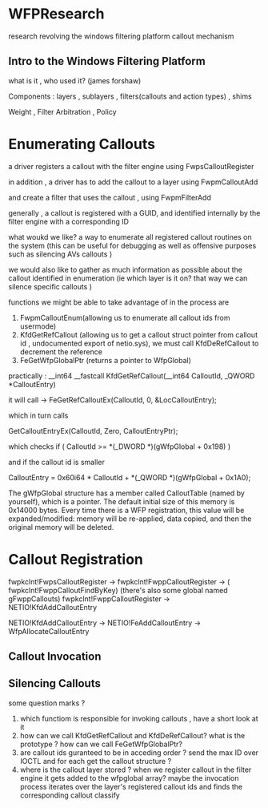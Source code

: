 # WFPResearch
research revolving the windows filtering platform callout mechanism 



## Intro to the Windows Filtering Platform

what is it , who used it? (james forshaw)

Components :
layers , sublayers , filters(callouts and action  types) , shims

Weight , Filter Arbitration , Policy 



# Enumerating Callouts  
a driver registers a callout with the filter engine using FwpsCalloutRegister

in addition , a driver has to add the callout to a layer using FwpmCalloutAdd

and create a filter that uses the callout , using FwpmFilterAdd

generally , a callout is registered with a GUID, and identified internally by the filter engine with a corresponding ID 

what woukd we like? a way to enumerate all registered callout routines on the system (this can be useful for debugging as well as offensive purposes such as silencing AVs callouts ) 

we would also like to gather as much information as possible about the callout identified in enumeration (ie which layer is it on? that way we can silence specific callouts )

 functions we might be able to take advantage of in the process are 
1. FwpmCalloutEnum(allowing us to enumerate all callout ids from usermode)
2. KfdGetRefCallout (allowing us to get a callout struct pointer from callout id , undocumented export of netio.sys), we must call KfdDeRefCallout to decrement the reference
3. FeGetWfpGlobalPtr (returns a pointer to WfpGlobal)

practically : 
__int64 __fastcall KfdGetRefCallout(__int64 CalloutId, _QWORD *CalloutEntry) 

it will call -> FeGetRefCalloutEx(CalloutId, 0, &LocCalloutEntry); 

which in turn calls 

GetCalloutEntryEx(CalloutId, Zero, CalloutEntryPtr);

which checks 
 if ( CalloutId >= *(_DWORD *)(gWfpGlobal + 0x198) )

 and if the callout id is smaller 

 CalloutEntry = 0x60i64 * CalloutId + *(_QWORD *)(gWfpGlobal + 0x1A0);



The gWfpGlobal structure has a member called CalloutTable (named by yourself), which is a pointer. The default initial size of this memory is 0x14000 bytes.
Every time there is a WFP registration, this value will be expanded/modified: memory will be re-applied, data copied, and then the original memory will be deleted.


# Callout Registration 

fwpkclnt!FwpsCalloutRegister<X> -> fwpkclnt!FwppCalloutRegister -> ( fwpkclnt!FwppCalloutFindByKey) (there's also some global named gFwppCallouts)
fwpkclnt!FwppCalloutRegister -> NETIO!KfdAddCalloutEntry 

 NETIO!KfdAddCalloutEntry -> NETIO!FeAddCalloutEntry -> WfpAllocateCalloutEntry

## Callout Invocation 


## Silencing Callouts  
   
some question marks ?
1. which functiom is responsible for invoking callouts , have a short look at it
2. how can we call KfdGetRefCallout and KfdDeRefCallout? what is the prototype ? how can we call FeGetWfpGlobalPtr? 
3. are callout ids guranteed to be in acceding order ? send the max ID over IOCTL and for each get the callout structure ?
4. where is the callout layer stored ? when we register callout in the filter engine it gets added to the wfpglobal array? maybe the invocation process iterates over the layer's registered callout ids and finds the corresponding callout classify 
